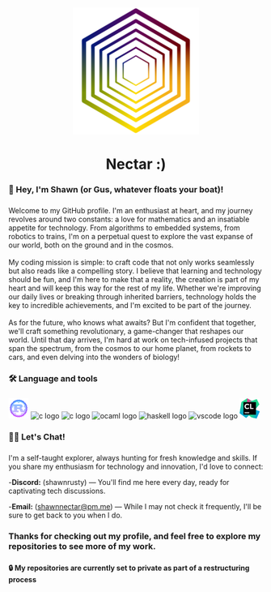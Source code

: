 <div align="center">
  <img height="250" src="https://github.com/ShawnNectar/ShawnNectar/blob/abedecbd9009c2e502766638cf48398d30bc20cb/nectar_logo_transparent-01.png"  />
</div>

###

<h1 align="center">Nectar :)</h1>

###

<h3 align="left">🧑 Hey, I'm Shawn (or Gus, whatever floats your boat)!</h3>

###

<p align="left">Welcome to my GitHub profile. I'm an enthusiast at heart, and my journey revolves around two constants: a love for mathematics and an insatiable appetite for technology. From algorithms to embedded systems, from robotics to trains, I'm on a perpetual quest to explore the vast expanse of our world, both on the ground and in the cosmos.<br><br>My coding mission is simple: to craft code that not only works seamlessly but also reads like a compelling story. I believe that learning and technology should be fun, and I'm here to make that a reality, the creation is part of my heart and will keep this way for the rest of my life. Whether we're improving our daily lives or breaking through inherited barriers, technology holds the key to incredible achievements, and I'm excited to be part of the journey.<br><br>As for the future, who knows what awaits? But I'm confident that together, we'll craft something revolutionary, a game-changer that reshapes our world. Until that day arrives, I'm hard at work on tech-infused projects that span the spectrum, from the cosmos to our home planet, from rockets to cars, and even delving into the wonders of biology!</p>

###

<h3 align="left">🛠 Language and tools</h3>

###
<div align="left">
  <img src="https://github.com/ShawnNectar/ShawnNectar/blob/main/rust-decent.png" height="40" width="40" alt="clion logo" />

  
  <img src="https://cdn.jsdelivr.net/gh/devicons/devicon/icons/c/c-original.svg" height="40" width="52" alt="c logo"  />

  <img src="https://cdn.jsdelivr.net/gh/devicons/devicon/icons/csharp/csharp-original.svg" height="40" width="52" alt="c logo"  />

  <img src="https://cdn.jsdelivr.net/gh/devicons/devicon/icons/ocaml/ocaml-original.svg" height="40" width="52" alt="ocaml logo"  />

  <img src="https://cdn.jsdelivr.net/gh/devicons/devicon/icons/haskell/haskell-original.svg" height="40" width="52" alt="haskell logo"  />
  
  <img src="https://cdn.jsdelivr.net/gh/devicons/devicon/icons/vscode/vscode-original.svg" height="40" width="52" alt="vscode logo"  />
  <img src="https://github.com/ShawnNectar/ShawnNectar/blob/09ff8eaa998409e0a0552d02cc2f70d3087507b7/clion.png" height="40" width="40" alt="clion logo" />
</div>

###

<h3 align="left">👨‍💻 Let's Chat!</h3>

###

<p align="left">I'm a self-taught explorer, always hunting for fresh knowledge and skills. If you share my enthusiasm for technology and innovation, I'd love to connect:</p>

-**Discord:** (shawnrusty) — You'll find me here every day, ready for captivating tech discussions.

-**Email:** (shawnnectar@pm.me) — While I may not check it frequently, I'll be sure to get back to you when I do.

###

<h3 align="left"> Thanks for checking out my profile, and feel free to explore my repositories to see more of my work. </h3>

###

<h4> 🔒 My repositories are currently set to private as part of a restructuring process </h4>
